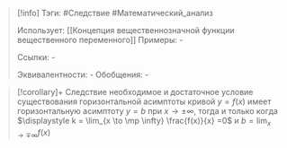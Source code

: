 > [!info]
> Тэги: #Следствие #Математический_анализ   
> 
> Использует: [[Концепция вещественнозначной функции вещественного переменного]]
> Примеры: *-*
> 
> Ссылки: *-*
> 
> Эквивалентности: *-*
> Обобщения: *-*

> [!corollary]+ Следствие необходимое и достаточное условие существования горизонтальной асимптоты кривой
> $y = f(x)$ имеет горизонтальную асимптоту $y = b$ при $x \to \pm \infty$, тогда и только когда $\displaystyle k = \lim_{x \to \mp \infty} \frac{f(x)}{x} =0$ и $\displaystyle b = \lim_{x \to \mp \infty} f(x)$ 
